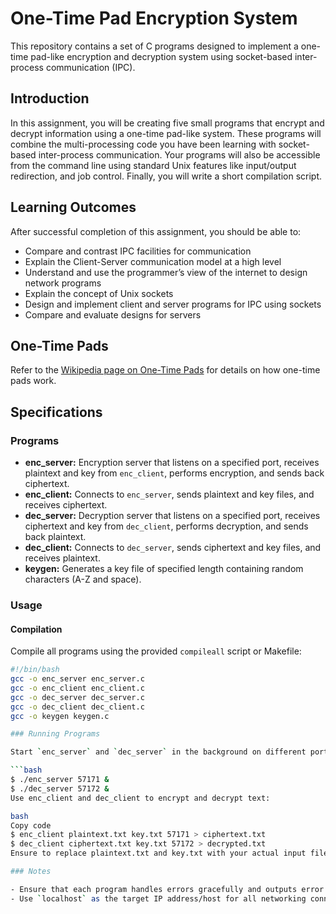 # One-Time Pad Encryption System

This repository contains a set of C programs designed to implement a one-time pad-like encryption and decryption system using socket-based inter-process communication (IPC).

## Introduction

In this assignment, you will be creating five small programs that encrypt and decrypt information using a one-time pad-like system. These programs will combine the multi-processing code you have been learning with socket-based inter-process communication. Your programs will also be accessible from the command line using standard Unix features like input/output redirection, and job control. Finally, you will write a short compilation script.

## Learning Outcomes

After successful completion of this assignment, you should be able to:
- Compare and contrast IPC facilities for communication
- Explain the Client-Server communication model at a high level
- Understand and use the programmer’s view of the internet to design network programs
- Explain the concept of Unix sockets
- Design and implement client and server programs for IPC using sockets
- Compare and evaluate designs for servers

## One-Time Pads

Refer to the [Wikipedia page on One-Time Pads](https://en.wikipedia.org/wiki/One-time_pad) for details on how one-time pads work.

## Specifications

### Programs
- **enc_server:** Encryption server that listens on a specified port, receives plaintext and key from `enc_client`, performs encryption, and sends back ciphertext.
- **enc_client:** Connects to `enc_server`, sends plaintext and key files, and receives ciphertext.
- **dec_server:** Decryption server that listens on a specified port, receives ciphertext and key from `dec_client`, performs decryption, and sends back plaintext.
- **dec_client:** Connects to `dec_server`, sends ciphertext and key files, and receives plaintext.
- **keygen:** Generates a key file of specified length containing random characters (A-Z and space).

### Usage

#### Compilation

Compile all programs using the provided `compileall` script or Makefile:

```bash
#!/bin/bash
gcc -o enc_server enc_server.c
gcc -o enc_client enc_client.c
gcc -o dec_server dec_server.c
gcc -o dec_client dec_client.c
gcc -o keygen keygen.c

### Running Programs

Start `enc_server` and `dec_server` in the background on different ports:

```bash
$ ./enc_server 57171 &
$ ./dec_server 57172 &
Use enc_client and dec_client to encrypt and decrypt text:

bash
Copy code
$ enc_client plaintext.txt key.txt 57171 > ciphertext.txt
$ dec_client ciphertext.txt key.txt 57172 > decrypted.txt
Ensure to replace plaintext.txt and key.txt with your actual input filenames, and the port numbers (57171, 57172) should match the ports where your enc_server and dec_server are listening respectively.

### Notes

- Ensure that each program handles errors gracefully and outputs error messages to `stderr`.
- Use `localhost` as the target IP address/host for all networking connections.
